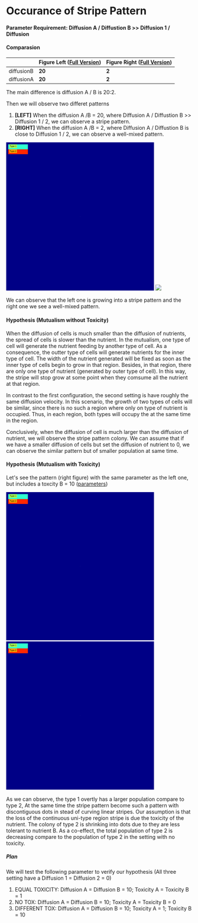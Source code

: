 # Occurance of Stripe Pattern

#### Parameter Requirement: Diffusion A / Diffustion B >> Diffusion 1 / Diffusion

#### Comparasion 

|	|Figure Left ([Full Version](./src/param/diffAB20.txt))| Figure Right	([Full Version](./src/param/diffAB2.txt))|
|--|--|--|
|diffusionB| **20** | **2** |
|diffusionA| **20** | **2** |

The main difference is diffusion A / B is 20:2.

Then we will observe two differet patterns

1. **[LEFT]** When the diffusion A /B = 20, where Diffusion A / Diffustion B >> Diffusion 1 / 2, we can observe a stripe pattern.
2. **[RIGHT]** When the diffusion A /B = 2, where Diffusion A / Diffustion B is close to Diffusion 1 / 2, we can observe a well-mixed pattern.

<p float="center">
  <img src="./src/fig/diffAB20.gif" width="400" />
  <img src="./src/fig/diffAB2.gif" width="400" /> 
</p>

We can observe that the left one is growing into a stripe pattern and the right one we see a well-mixed pattern. 

#### Hypothesis (Mutualism without Toxicity)

When the diffusion of cells is much smaller than the diffusion of nutrients, the spread of cells is slower than the nutrient. In the mutualism, one type of cell will generate the nutrient feeding by another type of cell. As a consequence, the outter type of cells will generate nutrients for the inner type of cell. The width of the nutrient generated will be fixed as soon as the inner type of cells begin to grow in that region. Besides, in that region, there are only one type of nutrient (generated by outer type of cell). In this way, the stripe will stop grow at some point when they comsume all the nutrient at that region. 

In contrast to the first configuration, the second setting is have roughly the same diffusion velocity. In this scenario, the growth of two types of cells will be similar, since there is no such a region where only on type of nutrient is occupied. Thus, in each region, both types will occupy the at the same time in the region.

Conclusively, when the diffusion of cell is much larger than the diffusion of nutrient, we will observe the stripe pattern colony. We can assume that if we have a smaller diffusion of cells but set the diffusion of nutrient to 0, we can observe the similar pattern but of smaller population at same time.

#### Hypothesis (Mutualism with Toxicity)

Let's see the pattern (right figure) with the same parameter as the left one, but includes a toxcity B = 10 ([parameters](./src/param/diffAB20_tox.txt))

<p float="center">
  <img src="./src/fig/diffAB20.gif" width="400" />
  <img src="./src/fig/toxAB20.gif" width="400" /> 
</p>

As we can observe, the type 1 overtly has a larger population compare to type 2, At the same time the stripe pattern become such a pattern with discontiguous dots in stead of curving linear stripes. Our assumption is that the loss of the continuous uni-type region stripe is due the toxicity of the nutrient. The colony of type 2 is shrinking into dots due to they are less tolerant to nutrient B. As a co-effect, the total population of type 2 is decreasing compare to the population of type 2 in the setting with no toxicity.

##### Plan

We will test the following parameter to verify our hypothesis (All three setting have a Diffusion 1 = Diffusion 2 = 0)

1. EQUAL TOXICITY: Diffusion A = Diffusion B = 10; Toxicity A = Toxicity B = 1
2. NO TOX: Diffusion A = Diffusion B = 10; Toxicity A = Toxicity B = 0
3. DIFFERENT TOX: Diffusion A = Diffusion B = 10; Toxicity A = 1; Toxicity B = 10

